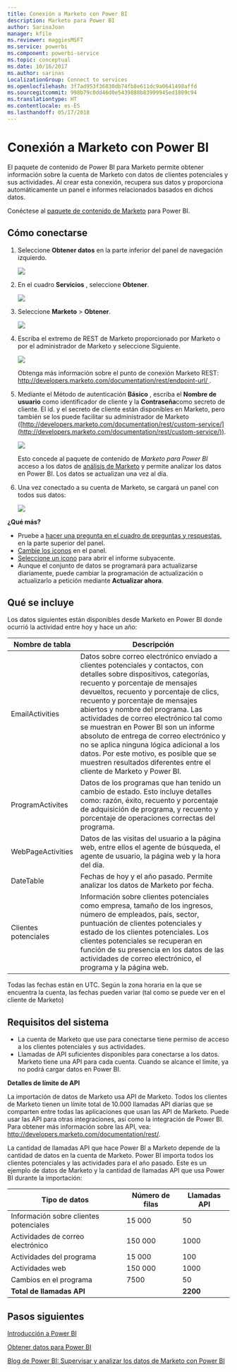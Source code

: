 ```yaml
---
title: Conexión a Marketo con Power BI
description: Marketo para Power BI
author: SarinaJoan
manager: kfile
ms.reviewer: maggiesMSFT
ms.service: powerbi
ms.component: powerbi-service
ms.topic: conceptual
ms.date: 10/16/2017
ms.author: sarinas
LocalizationGroup: Connect to services
ms.openlocfilehash: 3f7ad953f36830db74fb8e611dc9a0641498affd
ms.sourcegitcommit: 998b79c0dd46d0e5439888b83999945ed1809c94
ms.translationtype: HT
ms.contentlocale: es-ES
ms.lasthandoff: 05/17/2018
---
```

# <a name="connect-to-marketo-with-power-bi"></a>Conexión a Marketo con Power BI
El paquete de contenido de Power BI para Marketo permite obtener información sobre la cuenta de Marketo con datos de clientes potenciales y sus actividades. Al crear esta conexión, recupera sus datos y proporciona automáticamente un panel e informes relacionados basados en dichos datos.

Conéctese al [paquete de contenido de Marketo](https://app.powerbi.com/getdata/services/marketo) para Power BI.

## <a name="how-to-connect"></a>Cómo conectarse
1. Seleccione **Obtener datos** en la parte inferior del panel de navegación izquierdo.
   
   ![](media/service-connect-to-marketo/pbi_getdata.png)
2. En el cuadro **Servicios** , seleccione **Obtener**.
   
   ![](media/service-connect-to-marketo/pbi_getservices.png) 
3. Seleccione **Marketo** \> **Obtener**.
   
   ![](media/service-connect-to-marketo/marketo.png)
4. Escriba el extremo de REST de Marketo proporcionado por Marketo o por el administrador de Marketo y seleccione Siguiente.
   
   ![](media/service-connect-to-marketo/pbi_marketoconnect.png)
   
   Obtenga más información sobre el punto de conexión Marketo REST: [http://developers.marketo.com/documentation/rest/endpoint-url/ ](http://developers.marketo.com/documentation/rest/endpoint-url/).
5. Mediante el Método de autenticación **Básico** , escriba el **Nombre de usuario** como identificador de cliente y la **Contraseña**como secreto de cliente. El id. y el secreto de cliente están disponibles en Marketo, pero también se los puede facilitar su administrador de Marketo ([http://developers.marketo.com/documentation/rest/custom-service/](http://developers.marketo.com/documentation/rest/custom-service/)). 
   
   ![](media/service-connect-to-marketo/pbi_marketosignin.png)
   
   Esto concede al paquete de contenido de *Marketo para Power BI* acceso a los datos de [análisis de Marketo](https://powerbi.microsoft.com/integrations/marketo) y permite analizar los datos en Power BI. Los datos se actualizan una vez al día.
6. Una vez conectado a su cuenta de Marketo, se cargará un panel con todos sus datos:
   
   ![](media/service-connect-to-marketo/pbi_marketodash.png)

**¿Qué más?**

* Pruebe a [hacer una pregunta en el cuadro de preguntas y respuestas](power-bi-q-and-a.md), en la parte superior del panel.
* [Cambie los iconos](service-dashboard-edit-tile.md) en el panel.
* [Seleccione un icono](service-dashboard-tiles.md) para abrir el informe subyacente.
* Aunque el conjunto de datos se programará para actualizarse diariamente, puede cambiar la programación de actualización o actualizarlo a petición mediante **Actualizar ahora**.

## <a name="whats-included"></a>Qué se incluye
Los datos siguientes están disponibles desde Marketo en Power BI donde ocurrió la actividad entre hoy y hace un año:

| Nombre de tabla | Descripción |
| --- | --- |
| EmailActivities |Datos sobre correo electrónico enviado a clientes potenciales y contactos, con detalles sobre dispositivos, categorías, recuento y porcentaje de mensajes devueltos, recuento y porcentaje de clics, recuento y porcentaje de mensajes abiertos y nombre del programa. Las actividades de correo electrónico tal como se muestran en Power BI son un informe absoluto de entrega de correo electrónico y no se aplica ninguna lógica adicional a los datos. Por este motivo, es posible que se muestren resultados diferentes entre el cliente de Marketo y Power BI. |
| ProgramActivites |Datos de los programas que han tenido un cambio de estado. Esto incluye detalles como: razón, éxito, recuento y porcentaje de adquisición de programa, y recuento y porcentaje de operaciones correctas del programa. |
| WebPageActivities |Datos de las visitas del usuario a la página web, entre ellos el agente de búsqueda, el agente de usuario, la página web y la hora del día. |
| DateTable |Fechas de hoy y el año pasado.  Permite analizar los datos de Marketo por fecha. |
| Clientes potenciales |Información sobre clientes potenciales como empresa, tamaño de los ingresos, número de empleados, país, sector, puntuación de clientes potenciales y estado de los clientes potenciales. Los clientes potenciales se recuperan en función de su presencia en los datos de las actividades de correo electrónico, el programa y la página web. |

Todas las fechas están en UTC. Según la zona horaria en la que se encuentra la cuenta, las fechas pueden variar (tal como se puede ver en el cliente de Marketo)

## <a name="system-requirements"></a>Requisitos del sistema
* La cuenta de Marketo que use para conectarse tiene permiso de acceso a los clientes potenciales y sus actividades.
* Llamadas de API suficientes disponibles para conectarse a los datos.  Marketo tiene una API para cada cuenta.  Cuando se alcance el límite, ya no podrá cargar datos en Power BI. 

**Detalles de límite de API**

La importación de datos de Marketo usa API de Marketo. Todos los clientes de Marketo tienen un límite total de 10.000 llamadas API diarias que se comparten entre todas las aplicaciones que usan las API de Marketo. Puede usar las API para otras integraciones, así como la integración de Power BI. Para obtener más información sobre las API, vea: <http://developers.marketo.com/documentation/rest/>.

La cantidad de llamadas API que hace Power BI a Marketo depende de la cantidad de datos en la cuenta de Marketo. Power BI importa todos los clientes potenciales y las actividades para el año pasado. Este es un ejemplo de datos de Marketo y la cantidad de llamadas API que usa Power BI durante la importación:  

| Tipo de datos | Número de filas | Llamadas API |
| --- | --- | --- |
| Información sobre clientes potenciales |15 000 |50 |
| Actividades de correo electrónico |150 000 |1000 |
| Actividades del programa |15 000 |100 |
| Actividades web |150 000 |1000 |
| Cambios en el programa |7500 |50 |
| **Total de llamadas API** | |**2200** |

## <a name="next-steps"></a>Pasos siguientes
[Introducción a Power BI](service-get-started.md)

[Obtener datos para Power BI](service-get-data.md)

[Blog de Power BI: Supervisar y analizar los datos de Marketo con Power BI](http://blogs.msdn.com/b/powerbi/archive/2015/03/19/monitor-and-analyze-your-marketo-data-with-power-bi.aspx)

